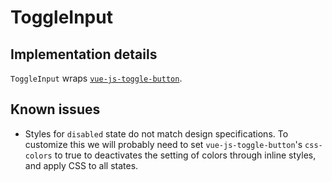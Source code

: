 # ToggleInput

## Implementation details
`ToggleInput` wraps [`vue-js-toggle-button`](https://www.npmjs.com/package/vue-js-toggle-button).

## Known issues

- Styles for `disabled` state do not match design specifications. 
To customize this we will probably need to set `vue-js-toggle-button`'s `css-colors` to true 
to deactivates the setting of colors through inline styles, and apply CSS to all states.